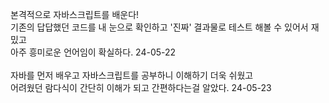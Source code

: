 본격적으로 자바스크립트를 배운다! <br>
기존의 답답했던 코드를 내 눈으로 확인하고 '진짜' 결과물로 테스트 해볼 수 있어서 재밌고<br>
아주 흥미로운 언어임이 확실하다. 24-05-22 <br>
<br>
자바를 먼저 배우고 자바스크립트를 공부하니 이해하기 더욱 쉬웠고<br>
어려웠던 람다식이 간단히 이해가 되고 간편하다는걸 알았다. 24-05-23 <br>

